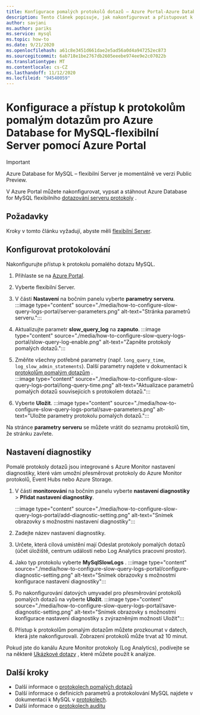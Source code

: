 ```yaml
---
title: Konfigurace pomalých protokolů dotazů – Azure Portal-Azure Database for MySQL-flexibilní Server
description: Tento článek popisuje, jak nakonfigurovat a přistupovat k protokolům pomalých dotazů v Azure Database for MySQL flexibilní Server z Azure Portal.
author: savjani
ms.author: pariks
ms.service: mysql
ms.topic: how-to
ms.date: 9/21/2020
ms.openlocfilehash: a61c8e3451d661dae2e5ad56a0d4a947252ec873
ms.sourcegitcommit: 6ab718e1be2767db2605eeebe974ee9e2c07022b
ms.translationtype: MT
ms.contentlocale: cs-CZ
ms.lasthandoff: 11/12/2020
ms.locfileid: "94540059"
---
```

# <a name="configure-and-access-slow-query-logs-for-azure-database-for-mysql---flexible-server-using-the-azure-portal"></a>Konfigurace a přístup k protokolům pomalým dotazům pro Azure Database for MySQL-flexibilní Server pomocí Azure Portal

> [!IMPORTANT]
> Azure Database for MySQL – flexibilní Server je momentálně ve verzi Public Preview.

V Azure Portal můžete nakonfigurovat, vypsat a stáhnout Azure Database for MySQL flexibilního [dotazování serveru protokoly](concepts-slow-query-logs.md) .

## <a name="prerequisites"></a>Požadavky
Kroky v tomto článku vyžadují, abyste měli [flexibilní Server](quickstart-create-server-portal.md).

## <a name="configure-logging"></a>Konfigurovat protokolování
Nakonfigurujte přístup k protokolu pomalého dotazu MySQL. 

1. Přihlaste se na [Azure Portal](https://portal.azure.com/).

1. Vyberte flexibilní Server.

1. V části **Nastavení** na bočním panelu vyberte **parametry serveru**.
   :::image type="content" source="./media/how-to-configure-slow-query-logs-portal/server-parameters.png" alt-text="Stránka parametrů serveru.":::

1. Aktualizujte parametr **slow_query_log** na **zapnuto**.
   :::image type="content" source="./media/how-to-configure-slow-query-logs-portal/slow-query-log-enable.png" alt-text="Zapněte protokoly pomalých dotazů.":::

1. Změňte všechny potřebné parametry (např. `long_query_time`, `log_slow_admin_statements`). Další parametry najdete v dokumentaci k [protokolům pomalým dotazům](./concepts-slow-query-logs.md#configure-slow-query-logging) .  
   :::image type="content" source="./media/how-to-configure-slow-query-logs-portal/long-query-time.png" alt-text="Aktualizace parametrů pomalých dotazů souvisejících s protokolem dotazů.":::

1. Vyberte **Uložit**. 
   :::image type="content" source="./media/how-to-configure-slow-query-logs-portal/save-parameters.png" alt-text="Uložte parametry protokolu pomalých dotazů.":::

Na stránce **parametry serveru** se můžete vrátit do seznamu protokolů tím, že stránku zavřete.

## <a name="set-up-diagnostics"></a>Nastavení diagnostiky

Pomalé protokoly dotazů jsou integrované s Azure Monitor nastavení diagnostiky, které vám umožní přesměrovat protokoly do Azure Monitor protokolů, Event Hubs nebo Azure Storage.

1. V části **monitorování** na bočním panelu vyberte **nastavení diagnostiky**  >  **Přidat nastavení diagnostiky**.

   :::image type="content" source="./media/how-to-configure-slow-query-logs-portal/add-diagnostic-setting.png" alt-text="Snímek obrazovky s možnostmi nastavení diagnostiky":::

1. Zadejte název nastavení diagnostiky.

1. Určete, která cílová umístění mají Odeslat protokoly pomalých dotazů (účet úložiště, centrum událostí nebo Log Analytics pracovní prostor).

1. Jako typ protokolu vyberte **MySqlSlowLogs** .
    :::image type="content" source="./media/how-to-configure-slow-query-logs-portal/configure-diagnostic-setting.png" alt-text="Snímek obrazovky s možnostmi konfigurace nastavení diagnostiky":::

1. Po nakonfigurování datových umyvadel pro přesměrování protokolů pomalých dotazů na vyberte **Uložit**.
    :::image type="content" source="./media/how-to-configure-slow-query-logs-portal/save-diagnostic-setting.png" alt-text="Snímek obrazovky s možnostmi konfigurace nastavení diagnostiky s zvýrazněným možností Uložit":::

1. Přístup k protokolům pomalým dotazům můžete prozkoumat v datech, která jste nakonfigurovali. Zobrazení protokolů může trvat až 10 minut.

Pokud jste do kanálu Azure Monitor protokoly (Log Analytics), podívejte se na některé [Ukázkové dotazy](concepts-slow-query-logs.md#analyze-logs-in-azure-monitor-logs) , které můžete použít k analýze. 

## <a name="next-steps"></a>Další kroky
<!-- - See [Access slow query Logs in CLI](howto-configure-server-logs-in-cli.md) to learn how to download slow query logs programmatically.-->
- Další informace o [protokolech pomalých dotazů](concepts-slow-query-logs.md)
- Další informace o definicích parametrů a protokolování MySQL najdete v dokumentaci k MySQL v [protokolech](https://dev.mysql.com/doc/refman/5.7/en/slow-query-log.html).
- Další informace o [protokolech auditu](concepts-audit-logs.md)
